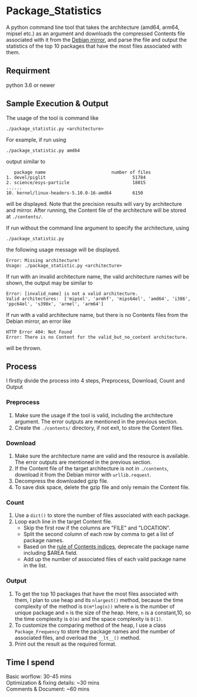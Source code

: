 # Package_Statistics
A python command line tool that takes the architecture (amd64, arm64, mipsel etc.) as an argument and downloads the compressed Contents file associated with it from the [Debian mirror](http://ftp.uk.debian.org/debian/dists/stable/main/), and parse the file and output the statistics of the top 10 packages that have the most files associated with them.
## Requirment
python 3.6 or newer
## Sample Execution & Output
The usage of the tool is command like
```
./package_statistic.py <architecture>
```
For example, if run using
```
./package_statistic.py amd64
```
output similar to
```
   package name                         number of files
1. devel/piglit                                 51784 
2. science/esys-particle                        18015 
......
10. kernel/linux-headers-5.10.0-16-amd64        6150
```
will be displayed. Note that the precision results will vary by architecture and mirror. After running, the Content file of the architecture will be stored at `./contents/`.

If run without the command line argument to specify the architecture, using
```
./package_statistic.py
```
the following usage message will be displayed.
```
Error: Missing architecture!
Usage: ./package_statistic.py <architecture>
```
If run with an invalid architecture name, the valid architecture names will be shown, the output may be similar to
```
Error: [invalid_name] is not a valid architecture.
Valid architectures:  ['mipsel', 'armhf', 'mips64el', 'amd64', 'i386', 'ppc64el', 's390x', 'armel', 'arm64']
```
If run with a valid architecture name, but there is no Contents files from the Debian mirror, an error like
```
HTTP Error 404: Not Found
Error: There is no Content for the valid_but_no_content architecture.
```
will be thrown.
## Process
I firstly divide the process into 4 steps, Preprocess, Download, Count and Output
### Preprocess
1. Make sure the usage if the tool is valid, including the architecture argument. The error outputs are mentioned in the previous section.
2. Create the `./contents/` directory, if not exit, to store the Content files.
### Download
1. Make sure the architecture name are valid and the resource is available. The error outputs are mentioned in the previous section.
2. If the Content file of the target architecture is not in `./contents`, download it from the Debian mirror with `urllib.request`.
3. Decompress the downloaded gzip file.
4. To save disk space, delete the gzip file and only remain the Content file.
### Count
1. Use a `dict()` to store the number of files associated with each package.
2. Loop each line in the target Content file.
   * Skip the first row if the columns are "FILE" and "LOCATION".
   * Split the second column of each row by comma to get a list of package names.
   * Based on the [rule of Contents indices](https://wiki.debian.org/DebianRepository/Format?action=show&redirect=RepositoryFormat#A.22Contents.22_indices), deprecate the package name including $AREA field.
   * Add up the number of associated files of each vaild package name in the list.
### Output
1. To get the top 10 packages that have the most files associated with them, I plan to use heap and its `nlargest()` method, because the time complexity of the method is `O(m*log(n))` where `m` is the number of unique package and `n` is the size of the heap. Here, `n` is a constant,10, so the time complexity is `O(m)` and the space complexity is `O(1)`. 
2. To customize the comparing method of the heap, I use a class `Package_Frequency` to store the package names and the number of associated files, and overload the `__lt__()` method.
3. Print out the result as the required format.

## Time I spend
Basic worflow: 30-45 mins  
Optimization & fixing details: ~30 mins  
Comments & Document: ~60 mins  
